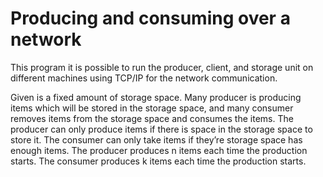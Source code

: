 # Producing and consuming over a network

This program it is possible to run the producer, client, and storage unit on different machines using TCP/IP for the network communication.

Given is a fixed amount of storage space. Many producer is producing items which will be stored in the storage space, and many consumer removes items from the storage space and consumes the items. The producer can only produce items if there is space in the storage space to store it. The consumer can only take items if they’re storage space has enough items. The producer produces n items each time the production starts. The consumer produces k items each time the production starts.

